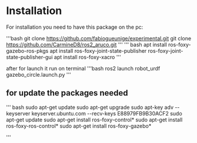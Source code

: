 # Installation 

For installation you need to have this package on the pc:

'''bash
git clone https://github.com/fabiogueunige/experimental.git
git clone https://github.com/CarmineD8/ros2_aruco.git
'''
''' bash
apt install ros-foxy-gazebo-ros-pkgs
apt install ros-foxy-joint-state-publisher ros-foxy-joint-state-publisher-gui
apt install ros-foxy-xacro
'''

after for launch it run on terminal 
'''bash
ros2 launch robot_urdf gazebo_circle.launch.py
'''

## for update the packages needed

''' bash
sudo apt-get update
sudo apt-get upgrade
sudo apt-key adv --keyserver keyserver.ubuntu.com --recv-keys E88979FB9B30ACF2
sudo apt-get update
sudo apt-get install ros-foxy-control*
sudo apt-get install ros-foxy-ros-control*
sudo apt-get install ros-foxy-gazebo*

'''


